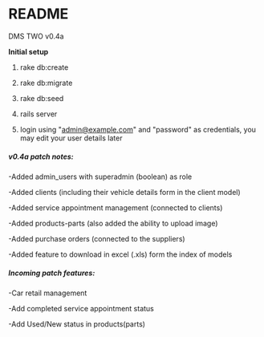 # README
DMS TWO v0.4a

**Initial setup**

1. rake db:create

2. rake db:migrate

3. rake db:seed

4. rails server

5. login using "admin@example.com" and "password" as credentials,
    you may edit your user details later
    
    
    
##### **_v0.4a patch notes:_**

-Added admin_users with superadmin (boolean) as role

-Added clients (including their vehicle details form in the client model)

-Added service appointment management (connected to clients)

-Added products-parts (also added the ability to upload image)

-Added purchase orders (connected to the suppliers)

-Added feature to download in excel (.xls) form the index of models

##### _**Incoming patch features:**_

-Car retail management

-Add completed service appointment status

-Add Used/New status in products(parts)
